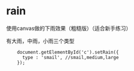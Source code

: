 # rain
使用canvas做的下雨效果（粗糙版）（适合新手练习）

有大雨，中雨，小雨三个类型

        document.getElementById('c').setRain({
          type : 'smail', //smail,medium,large
        });
